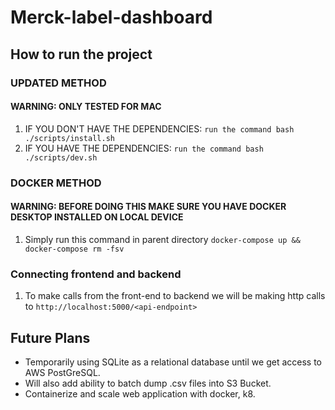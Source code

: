 # Merck-label-dashboard


## How to run the project

### UPDATED METHOD
#### WARNING: ONLY TESTED FOR MAC
1. IF YOU DON'T HAVE THE DEPENDENCIES: `run the command bash ./scripts/install.sh `
2. IF YOU HAVE THE DEPENDENCIES: `run the command bash ./scripts/dev.sh`

### DOCKER METHOD
#### WARNING: BEFORE DOING THIS MAKE SURE YOU HAVE DOCKER DESKTOP INSTALLED ON LOCAL DEVICE
1. Simply run this command in parent directory `docker-compose up && docker-compose rm -fsv`

### Connecting frontend and backend
1. To make calls from the front-end to backend we will be making http calls to  `http://localhost:5000/<api-endpoint>`

## Future Plans
- Temporarily using SQLite as a relational database until we get access to AWS PostGreSQL.
- Will also add ability to batch dump .csv files into S3 Bucket.
- Containerize and scale web application with docker, k8.


